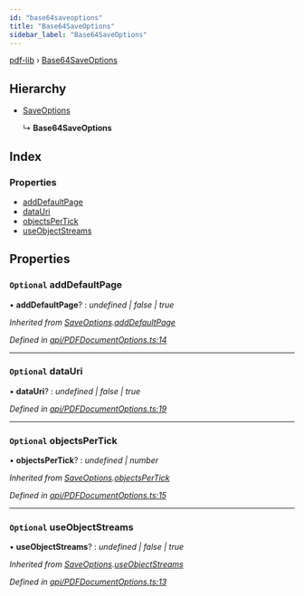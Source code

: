 ```yaml
---
id: "base64saveoptions"
title: "Base64SaveOptions"
sidebar_label: "Base64SaveOptions"
---
```


[pdf-lib](../index.md) › [Base64SaveOptions](base64saveoptions.md)

## Hierarchy

* [SaveOptions](saveoptions.md)

  ↳ **Base64SaveOptions**

## Index

### Properties

* [addDefaultPage](base64saveoptions.md#optional-adddefaultpage)
* [dataUri](base64saveoptions.md#optional-datauri)
* [objectsPerTick](base64saveoptions.md#optional-objectspertick)
* [useObjectStreams](base64saveoptions.md#optional-useobjectstreams)

## Properties

### `Optional` addDefaultPage

• **addDefaultPage**? : *undefined | false | true*

*Inherited from [SaveOptions](saveoptions.md).[addDefaultPage](saveoptions.md#optional-adddefaultpage)*

*Defined in [api/PDFDocumentOptions.ts:14](https://github.com/Hopding/pdf-lib/blob/556c73c/src/api/PDFDocumentOptions.ts#L14)*

___

### `Optional` dataUri

• **dataUri**? : *undefined | false | true*

*Defined in [api/PDFDocumentOptions.ts:19](https://github.com/Hopding/pdf-lib/blob/556c73c/src/api/PDFDocumentOptions.ts#L19)*

___

### `Optional` objectsPerTick

• **objectsPerTick**? : *undefined | number*

*Inherited from [SaveOptions](saveoptions.md).[objectsPerTick](saveoptions.md#optional-objectspertick)*

*Defined in [api/PDFDocumentOptions.ts:15](https://github.com/Hopding/pdf-lib/blob/556c73c/src/api/PDFDocumentOptions.ts#L15)*

___

### `Optional` useObjectStreams

• **useObjectStreams**? : *undefined | false | true*

*Inherited from [SaveOptions](saveoptions.md).[useObjectStreams](saveoptions.md#optional-useobjectstreams)*

*Defined in [api/PDFDocumentOptions.ts:13](https://github.com/Hopding/pdf-lib/blob/556c73c/src/api/PDFDocumentOptions.ts#L13)*
